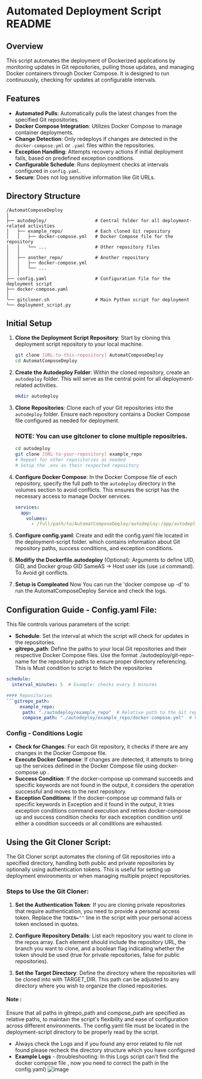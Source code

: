 # Automated Deployment Script README

## Overview
This script automates the deployment of Dockerized applications by monitoring updates in Git repositories, pulling those updates, and managing Docker containers through Docker Compose. It is designed to run continuously, checking for updates at configurable intervals.
## Features
- **Automated Pulls**: Automatically pulls the latest changes from the specified Git repositories.
- **Docker Compose Integration**: Utilizes Docker Compose to manage container deployments.
- **Change Detection**: Only redeploys if changes are detected in the `docker-compose.yml` or `.yaml` files within the repositories.
- **Exception Handling**: Attempts recovery actions if initial deployment fails, based on predefined exception conditions.
- **Configurable Schedule**: Runs deployment checks at intervals configured in `config.yaml`.
- **Secure**: Does not log sensitive information like Git URLs.

## Directory Structure
```
/AutomatComposeDeploy
│
├── autodeploy/                  # Central folder for all deployment-related activities
│   ├── example_repo/            # Each cloned Git repository
│   │   ├── docker-compose.yml   # Docker Compose file for the repository
│   │   └── ...                  # Other repository files
│   │
│   ├── another_repo/            # Another repository
│   │   ├── docker-compose.yml
│   │   └── ...
│   │
├── config.yaml                  # Configuration file for the deployment script
├── docker-compose.yaml                  
│
└── gitcloner.sh                 # Main Python script for deployment
└── deployment_script.py
```
## Initial Setup

1. **Clone the Deployment Script Repository**: Start by cloning this deployment script repository to your local machine.
    ```bash
    git clone [URL-to-this-repository] AutomatComposeDeploy
    cd AutomatComposeDeploy

    ```

2. **Create the Autodeploy Folder**: Within the cloned repository, create an `autodeploy` folder. This will serve as the central point for all deployment-related activities.

    ```bash
    mkdir autodeploy
    ```

3. **Clone Repositories**: Clone each of your Git repositories into the `autodeploy` folder. Ensure each repository contains a Docker Compose file configured as needed for deployment.
    ### NOTE: You can use gitcloner to clone multiple repositries.
    ```bash
    cd autodeploy
    git clone [URL-to-your-repository] example_repo
    # Repeat for other repositories as needed
    # Setup the .env as their respected repository
    ```

4. **Configure Docker Compose**: In the Docker Compose file of each repository, specify the full path to the `autodeploy` directory in the volumes section to avoid conflicts. This ensures the script has the necessary access to manage Docker services.

    ```yaml
    services:
      app:
        volumes:
          - /full/path/to/AutomatComposeDeploy/autodeploy:/app/autodeploy
    ```
5. **Configure config.yaml**: Create and edit the config.yaml file located in the deployment-script folder. which contains information about Git repository paths, success conditions, and exception conditions.
   
6. **Modifiy the Dockerfile.autodeploy** (Optional): Arguments to define UID, GID, and Docker group GID SameAS -> Host user ids (use `id` command). To Avoid git conflicts.
   
7. **Setup is Compleated** Now You can run the 'docker compose up -d' to run the AutomatComposeDeploy Service and check the logs.


## Configuration Guide - Config.yaml File: 
This file controls various parameters of the script:

- **Schedule**: Set the interval at which the script will check for updates in the repositories.
- **gitrepo_path**: Define the paths to your local Git repositories and their respective Docker Compose files. Use the format ./autodeploy/git-repo-name for the repository paths to ensure proper directory referencing. This is Must condition to script to fetch the repositories
```yaml
schedule:
  interval_minutes: 5  # Example: checks every 5 minutes

#### Repositories
```gitrepo_path:
     example_repo:
      path: "./autodeploy/example_repo"  # Relative path to the Git repository within autodeploy
      compose_path: "./autodeploy/example_repo/docker-compose.yml"  # Relative path to the Docker Compose file 
```

### Config - Conditions Logic
- **Check for Changes**: For each Git repository, it checks if there are any changes in the Docker Compose file.
- **Execute Docker Compose**: If changes are detected, it attempts to bring up the services defined in the Docker Compose file using docker-compose up .
- **Success Condition**: If the docker-compose up command succeeds and specific keywords are not found in the output, it considers the operation successful and moves to the next repository.
- **Exception Conditions**: If the docker-compose up command fails or specific keywords in Exception and it found in the output, it tries exception conditions command execution and retries docker-compose up and 
  success condition checks for each exception condition until either a condition succeeds or all conditions are exhausted.

## Using the Git Cloner Script:

The Git Cloner script automates the cloning of Git repositories into a specified directory, handling both public and private repositories by optionally using authentication tokens. This is useful for setting up deployment environments or when managing multiple project repositories.

### Steps to Use the Git Cloner:

1. **Set the Authentication Token**: If you are cloning private repositories that require authentication, you need to provide a personal access token. Replace the `TOKEN=""` line in the script with your personal access token enclosed in quotes.

2. **Configure Repository Details**: List each repository you want to clone in the repos array. Each element should include the repository URL, the branch you want to clone, and a boolean flag indicating whether the token should be used (true for private repositories, false for public repositories).

3. **Set the Target Directory**: Define the directory where the repositories will be cloned into with TARGET_DIR. This path can be adjusted to any directory where you wish to organize the cloned repositories.





#### Note :
Ensure that all paths in gitrepo_path and compose_path are specified as relative paths, to maintain the script's flexibility and ease of configuration across different environments.
The config.yaml file must be located in the deployment-script directory to be properly read by the script.

- Always check the Logs and if you found any error related to file not found please recheck the directory structure which you have configured
- **Example Logs** - (troubleshooting: In this Logs script can't find the docker compose file , now you need to correct the path in the config.yaml)
![image](https://github.com/aditya-verp/AutomatComposeDeploy/assets/124437522/88bece98-c5f5-4095-8fe3-44a25a525a56)






